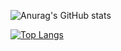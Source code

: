 ![Anurag's GitHub stats](https://github-readme-stats.vercel.app/api?username=jieff&show_icons=true&theme=tokyonight)

[![Top Langs](https://github-readme-stats.vercel.app/api/top-langs/?username=jieff&layout=compact)](https://github.com/jieff/github-readme-stats)